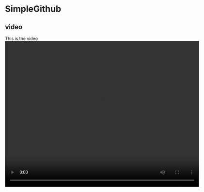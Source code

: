 # SimpleGithub

## video
This is the video
<video src="simple_github_video.mp4" width="640" height="480" controls></video>
